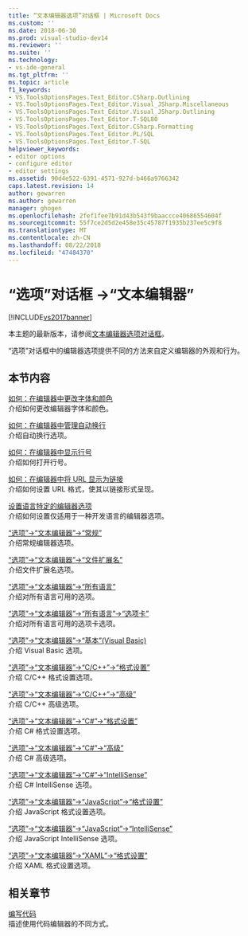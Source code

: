 ```yaml
---
title: “文本编辑器选项”对话框 | Microsoft Docs
ms.custom: ''
ms.date: 2018-06-30
ms.prod: visual-studio-dev14
ms.reviewer: ''
ms.suite: ''
ms.technology:
- vs-ide-general
ms.tgt_pltfrm: ''
ms.topic: article
f1_keywords:
- VS.ToolsOptionsPages.Text_Editor.CSharp.Outlining
- VS.ToolsOptionsPages.Text_Editor.Visual_JSharp.Miscellaneous
- VS.ToolsOptionsPages.Text_Editor.Visual_JSharp.Outlining
- VS.ToolsOptionsPages.Text_Editor.T-SQL80
- VS.ToolsOptionsPages.Text_Editor.CSharp.Formatting
- VS.ToolsOptionsPages.Text_Editor.PL/SQL
- VS.ToolsOptionsPages.Text_Editor.T-SQL
helpviewer_keywords:
- editor options
- configure editor
- editor settings
ms.assetid: 90d4e522-6391-4571-927d-b466a9766342
caps.latest.revision: 14
author: gewarren
ms.author: gewarren
manager: ghogen
ms.openlocfilehash: 2fef1fee7b91d43b543f9baaccce40686554604f
ms.sourcegitcommit: 55f7ce2d5d2e458e35c45787f1935b237ee5c9f8
ms.translationtype: MT
ms.contentlocale: zh-CN
ms.lasthandoff: 08/22/2018
ms.locfileid: "47484370"
---
```

# <a name="text-editor-options-dialog-box"></a>“选项”对话框 ->“文本编辑器”
[!INCLUDE[vs2017banner](../../includes/vs2017banner.md)]

本主题的最新版本，请参阅[文本编辑器选项对话框](https://docs.microsoft.com/visualstudio/ide/reference/text-editor-options-dialog-box)。  
  
  
“选项”对话框中的编辑器选项提供不同的方法来自定义编辑器的外观和行为。  
  
## <a name="in-this-section"></a>本节内容  
 [如何：在编辑器中更改字体和颜色](../../ide/reference/how-to-change-fonts-and-colors-in-the-editor.md)  
 介绍如何更改编辑器字体和颜色。  
  
 [如何：在编辑器中管理自动换行](../../ide/reference/how-to-manage-word-wrap-in-the-editor.md)  
 介绍自动换行选项。  
  
 [如何：在编辑器中显示行号](../../ide/reference/how-to-display-line-numbers-in-the-editor.md)  
 介绍如何打开行号。  
  
 [如何：在编辑器中将 URL 显示为链接](../../ide/reference/how-to-display-urls-as-links-in-the-editor.md)  
 介绍如何设置 URL 格式，使其以链接形式呈现。  
  
 [设置语言特定的编辑器选项](../../ide/reference/setting-language-specific-editor-options.md)  
 介绍如何设置仅适用于一种开发语言的编辑器选项。  
  
 [“选项”->“文本编辑器”->“常规”](../../ide/reference/options-text-editor-general.md)  
 介绍常规编辑器选项。  
  
 [“选项”->“文本编辑器”->“文件扩展名”](../../ide/reference/options-text-editor-file-extension.md)  
 介绍文件扩展名选项。  
  
 [“选项”->“文本编辑器”->“所有语言”](../../ide/reference/options-text-editor-all-languages.md)  
 介绍对所有语言可用的选项。  
  
 [“选项”->“文本编辑器”->“所有语言”->“选项卡”](../../ide/reference/options-text-editor-all-languages-tabs.md)  
 介绍对所有语言可用的选项卡选项。  
  
 [“选项”->“文本编辑器”->“基本”(Visual Basic)](../../ide/reference/options-text-editor-basic-visual-basic.md)  
 介绍 Visual Basic 选项。  
  
 [“选项”->“文本编辑器”->“C/C++”->“格式设置”](../../ide/reference/options-text-editor-c-cpp-formatting.md)  
 介绍 C/C++ 格式设置选项。  
  
 [“选项”->“文本编辑器”->“C/C++”->“高级”](../../ide/reference/options-text-editor-c-cpp-advanced.md)  
 介绍 C/C++ 高级选项。  
  
 [“选项”->“文本编辑器”->“C#”->“格式设置”](../../ide/reference/options-text-editor-csharp-formatting.md)  
 介绍 C# 格式设置选项。  
  
 [“选项”->“文本编辑器”->“C#”->“高级”](../../ide/reference/options-text-editor-csharp-advanced.md)  
 介绍 C# 高级选项。  
  
 [“选项”->“文本编辑器”->“C#”->“IntelliSense”](../../ide/reference/options-text-editor-csharp-intellisense.md)  
 介绍 C# IntelliSense 选项。  
  
 [“选项”->“文本编辑器”->“JavaScript”->“格式设置”](../../ide/reference/options-text-editor-javascript-formatting.md)  
 介绍 JavaScript 格式设置选项。  
  
 [“选项”->“文本编辑器”->“JavaScript”->“IntelliSense”](../../ide/reference/options-text-editor-javascript-intellisense.md)  
 介绍 JavaScript IntelliSense 选项。  
  
 [“选项”->“文本编辑器”->“XAML”->“格式设置”](../../ide/reference/options-text-editor-xaml-formatting.md)  
 介绍 XAML 格式设置选项。  
  
## <a name="related-sections"></a>相关章节  
 [编写代码](../../ide/writing-code-in-the-code-and-text-editor.md)  
 描述使用代码编辑器的不同方式。



